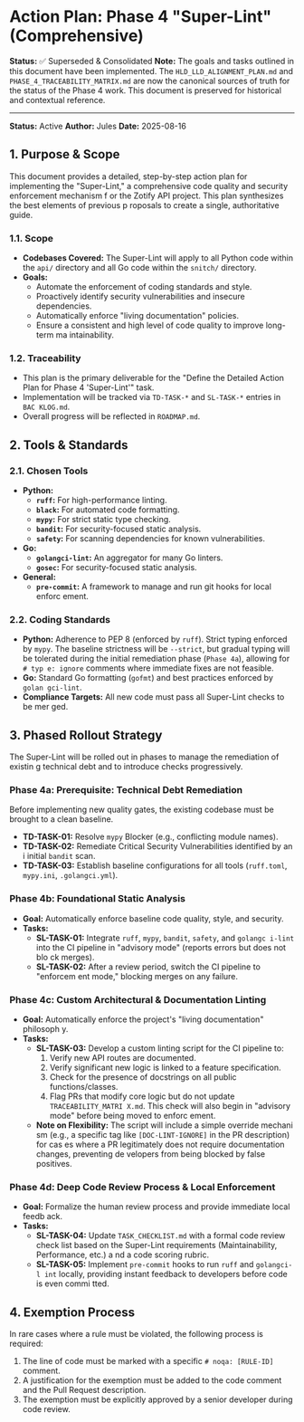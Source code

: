 # Action Plan: Phase 4 "Super-Lint" (Comprehensive)

**Status:** ✅ Superseded & Consolidated
**Note:** The goals and tasks outlined in this document have been implemented. The `HLD_LLD_ALIGNMENT_PLAN.md` and `PHASE_4_TRACEABILITY_MATRIX.md` are now the canonical sources of truth for the status of the Phase 4 work. This document is preserved for historical and contextual reference.

---

**Status:** Active
**Author:** Jules
**Date:** 2025-08-16

## 1. Purpose & Scope

This document provides a detailed, step-by-step action plan for implementing the
 "Super-Lint," a comprehensive code quality and security enforcement mechanism f
or the Zotify API project. This plan synthesizes the best elements of previous p
roposals to create a single, authoritative guide.

### 1.1. Scope
- **Codebases Covered:** The Super-Lint will apply to all Python code within the
 `api/` directory and all Go code within the `snitch/` directory.
- **Goals:**
    - Automate the enforcement of coding standards and style.
    - Proactively identify security vulnerabilities and insecure dependencies.
    - Automatically enforce "living documentation" policies.
    - Ensure a consistent and high level of code quality to improve long-term ma
intainability.

### 1.2. Traceability
- This plan is the primary deliverable for the "Define the Detailed Action Plan
for Phase 4 'Super-Lint'" task.
- Implementation will be tracked via `TD-TASK-*` and `SL-TASK-*` entries in `BAC
KLOG.md`.
- Overall progress will be reflected in `ROADMAP.md`.

## 2. Tools & Standards

### 2.1. Chosen Tools
- **Python:**
    - **`ruff`:** For high-performance linting.
    - **`black`:** For automated code formatting.
    - **`mypy`:** For strict static type checking.
    - **`bandit`:** For security-focused static analysis.
    - **`safety`:** For scanning dependencies for known vulnerabilities.
- **Go:**
    - **`golangci-lint`:** An aggregator for many Go linters.
    - **`gosec`:** For security-focused static analysis.
- **General:**
    - **`pre-commit`:** A framework to manage and run git hooks for local enforc
ement.

### 2.2. Coding Standards
- **Python:** Adherence to PEP 8 (enforced by `ruff`). Strict typing enforced by
 `mypy`. The baseline strictness will be `--strict`, but gradual typing will be
tolerated during the initial remediation phase (`Phase 4a`), allowing for `# typ
e: ignore` comments where immediate fixes are not feasible.
- **Go:** Standard Go formatting (`gofmt`) and best practices enforced by `golan
gci-lint`.
- **Compliance Targets:** All new code must pass all Super-Lint checks to be mer
ged.

## 3. Phased Rollout Strategy

The Super-Lint will be rolled out in phases to manage the remediation of existin
g technical debt and to introduce checks progressively.

### Phase 4a: Prerequisite: Technical Debt Remediation
Before implementing new quality gates, the existing codebase must be brought to
a clean baseline.
- **TD-TASK-01:** Resolve `mypy` Blocker (e.g., conflicting module names).
- **TD-TASK-02:** Remediate Critical Security Vulnerabilities identified by an i
initial `bandit` scan.
- **TD-TASK-03:** Establish baseline configurations for all tools (`ruff.toml`,
`mypy.ini`, `.golangci.yml`).

### Phase 4b: Foundational Static Analysis
- **Goal:** Automatically enforce baseline code quality, style, and security.
- **Tasks:**
    - **SL-TASK-01:** Integrate `ruff`, `mypy`, `bandit`, `safety`, and `golangc
i-lint` into the CI pipeline in "advisory mode" (reports errors but does not blo
ck merges).
    - **SL-TASK-02:** After a review period, switch the CI pipeline to "enforcem
ent mode," blocking merges on any failure.

### Phase 4c: Custom Architectural & Documentation Linting
- **Goal:** Automatically enforce the project's "living documentation" philosoph
y.
- **Tasks:**
    - **SL-TASK-03:** Develop a custom linting script for the CI pipeline to:
        1. Verify new API routes are documented.
        2. Verify significant new logic is linked to a feature specification.
        3. Check for the presence of docstrings on all public functions/classes.
        4. Flag PRs that modify core logic but do not update `TRACEABILITY_MATRI
X.md`.
      This check will also begin in "advisory mode" before being moved to enforc
ement.
    - **Note on Flexibility:** The script will include a simple override mechani
sm (e.g., a specific tag like `[DOC-LINT-IGNORE]` in the PR description) for cas
es where a PR legitimately does not require documentation changes, preventing de
velopers from being blocked by false positives.

### Phase 4d: Deep Code Review Process & Local Enforcement
- **Goal:** Formalize the human review process and provide immediate local feedb
ack.
- **Tasks:**
    - **SL-TASK-04:** Update `TASK_CHECKLIST.md` with a formal code review check
list based on the Super-Lint requirements (Maintainability, Performance, etc.) a
nd a code scoring rubric.
    - **SL-TASK-05:** Implement `pre-commit` hooks to run `ruff` and `golangci-l
int` locally, providing instant feedback to developers before code is even commi
tted.

## 4. Exemption Process

In rare cases where a rule must be violated, the following process is required:
1.  The line of code must be marked with a specific `# noqa: [RULE-ID]` comment.
2.  A justification for the exemption must be added to the code comment and the
Pull Request description.
3.  The exemption must be explicitly approved by a senior developer during code
review.